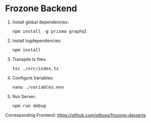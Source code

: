 <h1>Frozone Backend</h1>

<ol>
    <li>Install global dependencies: </li>
    <pre>npm install -g prisma graphql</pre>
    <li>Install logdependencies: </li>
    <pre>npm install</pre>
    <li>Transpile ts files: </li>
    <pre>tsc ./src/index.ts</pre>
    <li>Configure Variables: </li>
    <pre>nano ./variables.env</pre>
    <li>Run Server: </li>
    <pre>npm run debug</pre>
</ol>

Corresponding Frontend: <a href="https://github.com/otboss/frozone-desserts">https://github.com/otboss/frozone-desserts</a> 
